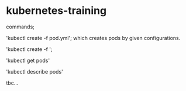 # kubernetes-training

commands;

'kubectl create -f pod.yml'; which creates pods by given configurations.

'kubectl create -f <file-name>'; 

'kubectl get pods'

'kubectl describe pods'

tbc...
